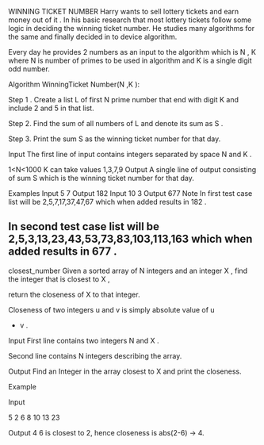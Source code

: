 WINNING TICKET NUMBER
Harry wants to sell lottery tickets and earn money out of it . In his basic research that most lottery tickets follow some logic in deciding the winning ticket number. He studies many algorithms for the same and finally decided in to device algorithm.

Every day he provides 2 numbers as an input to the algorithm which is N
, K
 where N
 is number of primes to be used in algorithm and K
 is a single digit odd number.

Algorithm WinningTicket Number(N
,K
):

Step 1 . Create a list L of first N prime number that end with digit K and include 2 and 5 in that list.

Step 2. Find the sum of all numbers of L
 and denote its sum as S
.

Step 3. Print the sum S as the winning ticket number for that day.

Input
The first line of input contains integers separated by space N
 and K
.

1<N<1000
K
 can take values 1,3,7,9
Output
A single line of output consisting of sum S which is the winning ticket number for that day.

Examples
Input
5 7
Output
182
Input
10 3
Output
677
Note
In first test case list will be 2,5,7,17,37,47,67
 which when added results in 182
.

In second test case list will be 2,5,3,13,23,43,53,73,83,103,113,163
 which when added results in 677
.
---------------------------------------------------------------------------------------------------------------------------
closest_number
Given a sorted array of N
 integers and an integer X
, find the integer that is closest to X
, 

return the closeness of X
 to that integer.

Closeness of two integers u
 and v
 is simply absolute value of u
 - v
.

 

Input
First line contains two integers N
 and X
.

Second line contains N
 integers describing the array.

 

Output 
Find an Integer in the array closest to X
 and print the closeness.

Example

Input

5 2
6 8 10 13 23

Output
4
6 is closest to 2, hence closeness is abs(2-6) -> 4.
